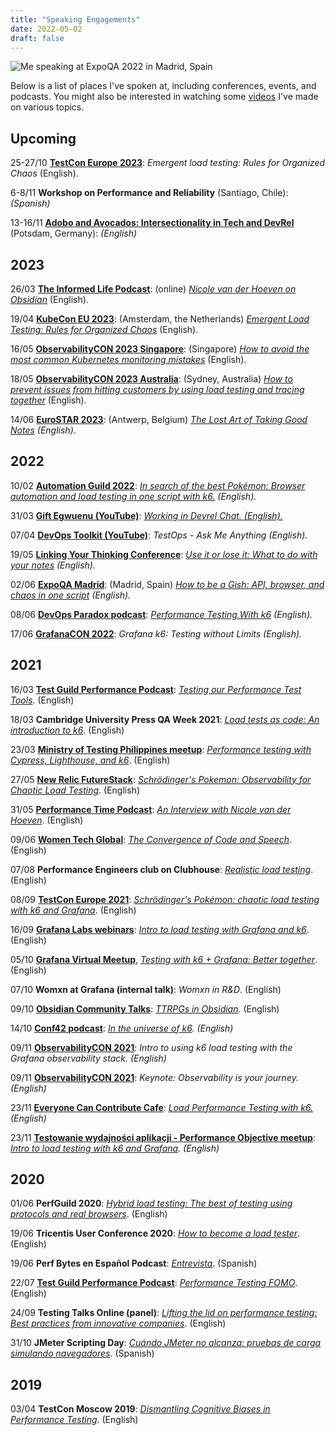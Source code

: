```yaml
---
title: "Speaking Engagements"
date: 2022-05-02
draft: false
---
```


![Me speaking at ExpoQA 2022 in Madrid, Spain](/assets/expoqa-3.jpeg)

Below is a list of places I've spoken at, including conferences, events, and podcasts. You might also be interested in watching some [videos](https://www.youtube.com/channel/UCrmQZ9HHnJ2qpd6udc8iYYw) I've made on various topics.

## Upcoming

25-27/10    **[TestCon Europe 2023](https://testcon.lt/)**: _Emergent load testing: Rules for Organized Chaos_ (English).

6-8/11  **Workshop on Performance and Reliability** (Santiago, Chile): _(Spanish)_

13-16/11 **[Adobo and Avocados: Intersectionality in Tech and DevRel](https://agiletestingdays.com/)** (Potsdam, Germany): _(English)_

## 2023

26/03   **[The Informed Life Podcast](https://theinformed.life/)**: (online) _[Nicole van der Hoeven on Obsidian](/blog/20230326-informed-life-podcast-interview/)_ (English).

19/04   **[KubeCon EU 2023](https://events.linuxfoundation.org/kubecon-cloudnativecon-europe/program/schedule/)**: (Amsterdam, the Netherlands) _[Emergent Load Testing: Rules for Organized Chaos](/blog/20230419-emergent-load-testing/)_ (English).

16/05   **[ObservabilityCON 2023 Singapore](https://grafana.com/about/events/observabilitycon/2023/singapore/)**: (Singapore) _[How to avoid the most common Kubernetes monitoring mistakes](/blog/20230516-how-to-avoid-the-most-common-kubernetes-monitoring-mistakes/)_ (English).

18/05   **[ObservabilityCON 2023 Australia](https://grafana.com/about/events/observabilitycon/2023/sydney/)**: (Sydney, Australia) _[How to prevent issues from hitting customers by using load testing and tracing together](/blog/20230518-how-to-prevent-issues-from-hitting-customers-by-using-load-testing-and-tracing-together/)_ (English).

14/06   **[EuroSTAR 2023](https://conference.eurostarsoftwaretesting.com/event/2023/the-lost-art-of-taking-good-notes/)**: (Antwerp, Belgium) _[The Lost Art of Taking Good Notes](/blog/20230614-lost-art-of-taking-good-notes) (English)_.

## 2022

10/02   **[Automation Guild 2022](https://guildconferences.com/ag-2022/)**: _[In search of the best Pokémon: Browser automation and load testing in one script with k6.](/blog/20220210-in-search-of-the-best-pokemon/) (English)._

31/03   **[Gift Egwuenu (YouTube)](https://www.youtube.com/channel/UCgUgg53iJX1pdabUxpkgozA)**: _[Working in Devrel Chat. (English).](/blog/20220331-working-in-devrel-chat/)_

07/04   **[DevOps Toolkit (YouTube)](https://www.youtube.com/channel/UCfz8x0lVzJpb_dgWm9kPVrw)**: _TestOps - Ask Me Anything (English)._

19/05   **[Linking Your Thinking Conference](https://www.linkingyourthinking.com/conference)**: _[Use it or lose it: What to do with your notes](/blog/20220519-use-it-or-lose-it/) (English)._

02/06   **[ExpoQA Madrid](https://expoqa.com/en-sessions.html#van_der_Hoeven)**: (Madrid, Spain) _[How to be a Gish: API, browser, and chaos in one script](/blog/20220601-how-to-be-a-gish-expoqa/) (English)._

08/06   **[DevOps Paradox podcast](https://www.devopsparadox.com/)**: _[Performance Testing With k6](/blog/20220608-performance-testing-with-k6/) (English)._

17/06   **[GrafanaCON 2022](https://grafana.com/go/grafanaconline/2022/demo-load-testing-with-k6/)**: _Grafana k6: Testing without Limits (English)._

## 2021

16/03   **[Test Guild Performance Podcast](https://testguild.com/)**: _[Testing our Performance Test Tools](/blog/20210316-testing-our-performance-test-tools/)_. (English)

18/03   **Cambridge University Press QA Week 2021**: _[Load tests as code: An introduction to k6](/blog/20210318-load-tests-as-code/)_. (English)

23/03   **[Ministry of Testing Philippines meetup](https://www.meetup.com/Ministry-of-Testing-Manila/events/276622895/)**: _[Performance testing with Cypress, Lighthouse, and k6](/blog/20210323-performance-testing-with-k6-and-cypress)_. (English)

27/05   **[New Relic FutureStack](https://newrelic.com/futurestack/speakers/nicole-van-der-hoeven)**: _[Schrödinger's Pokemon: Observability for Chaotic Load Testing](/blog/20210730-schrodingers-pokemon/)_. (English)

31/05   **[Performance Time Podcast](https://open.spotify.com/show/7wOCHzZBCzOi071QuDPodI)**: _[An Interview with Nicole van der Hoeven](/blog/20210531-performance-time/)_. (English)

09/06   **[Women Tech Global](https://www.womentech.net/speaker/Nicole/van%20der%20Hoeven/50129)**: _[The Convergence of Code and Speech](/blog/20210609-convergence-of-code-and-speech/)_. (English)

07/08   **Performance Engineers club on Clubhouse**: _[Realistic load testing](/blog/20210807-clubhouse-realistic-load-tests/)_. (English)

08/09   **[TestCon Europe 2021](https://testcon.lt/Nicole-van-der-Hoeven/)**: [_Schrödinger's Pokémon: chaotic load testing with k6 and Grafana_](/blog/20210908-schrodingers-pokemon-k6-and-grafana/). (English)

16/09   **[Grafana Labs webinars](https://grafana.com/go/webinar/intro-to-load-testing-with-grafana-and-k6/)**: _[Intro to load testing with Grafana and k6](/blog/20210916-intro-to-load-testing-with-k6-and-grafana/)_. (English)

05/10   **[Grafana Virtual Meetup](https://grafana.com/go/grafana-meetup-emea-october-2021/)**, _[Testing with k6 + Grafana: Better together](/blog/20211005-testing-with-k6-and-grafana-better-together/)_. (English)

07/10   **Womxn at Grafana (internal talk)**: _Womxn in R&D_. (English)

09/10   **[Obsidian Community Talks](https://www.youtube.com/watch?v=Ovqu_1aW3Sw&t=2720s)**: [_TTRPGs in Obsidian_](/blog/20211009-ttrpg-obsidian-showcase). (English)

14/10   **[Conf42 podcast](https://www.conf42.com/podcast)**: _[In the universe of k6](/blog/20211014-conf42-in-the-k6-universe/). (English)_

09/11   **[ObservabilityCON 2021](https://grafana.com/go/observabilitycon/2021/k6-load-testing/)**: _Intro to using k6 load testing with the Grafana observability stack. (English)_

09/11   **[ObservabilityCON 2021](https://grafana.com/about/events/observabilitycon/2021/)**: _Keynote: Observability is your journey. (English)_

23/11   **[Everyone Can Contribute Cafe](https://www.youtube.com/hashtag/everyonecancontribute)**: _[Load Performance Testing with k6.](/blog/20211123-load-performance-testing-with-k6/) (English)_

23/11   **[Testowanie wydajności aplikacji - Performance Objective meetup](https://www.facebook.com/pg/TestowanieWydajnosciAplikacji/events/)**: _[Intro to load testing with k6 and Grafana](/blog/20211123-intro-to-load-testing-with-k6-and-grafana/). (English)_

## 2020

01/06   **PerfGuild 2020**: _[Hybrid load testing: The best of testing using protocols and real browsers](/blog/20200602-hybrid-load-testing/)_. (English)

19/06   **Tricentis User Conference 2020**: _[How to become a load tester](/blog/20201007-how-to-become-a-load-tester/)_. (English)

19/06   **Perf Bytes en Español Podcast**: _[Entrevista](/blog/20200622-entrevista-con-senor-performo/)_. (Spanish)

22/07   **[Test Guild Performance Podcast](https://testguild.com/)**: _[Performance Testing FOMO](/blog/20200722-performance-testing-fomo/)_. (English)

24/09   **Testing Talks Online (panel)**: _[Lifting the lid on performance testing: Best practices from innovative companies](/blog/20200924-testing-talks-online/)_. (English)

31/10   **JMeter Scripting Day**: _[Cuándo JMeter no alcanza: pruebas de carga simulando navegadores](/blog/20201216-cuando-jmeter-no-alcanza/)_. (Spanish)

## 2019

03/04  **TestCon Moscow 2019**: _[Dismantling Cognitive Biases in Performance Testing](/blog/20190403-testcon-moscow-2019/)_. (English)